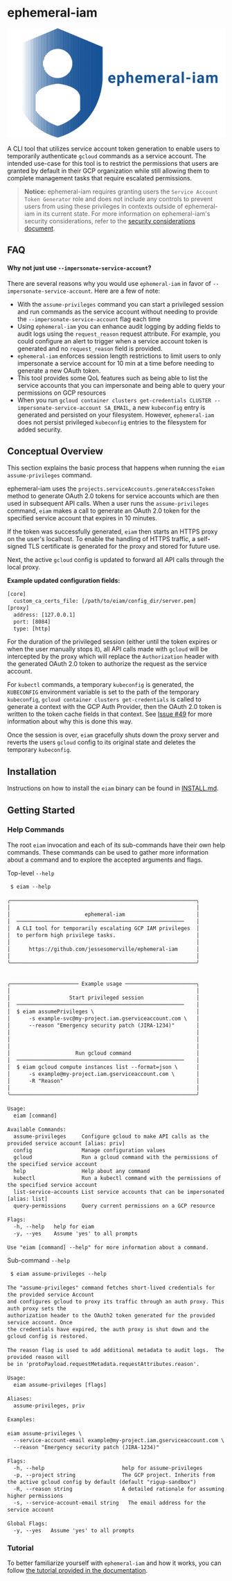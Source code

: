 # ephemeral-iam

![ephemeral-iam logo](docs/img/logo.png)

A CLI tool that utilizes service account token generation to enable users to
temporarily authenticate `gcloud` commands as a service account.  The intended
use-case for this tool is to restrict the permissions that users are granted
by default in their GCP organization while still allowing them to complete
management tasks that require escalated permissions.

> **Notice:** ephemeral-iam requires granting users the `Service Account Token Generator`
> role and does not include any controls to prevent users from using these
> privileges in contexts outside of ephemeral-iam in its current state.
> For more information on ephemeral-iam's security considerations, refer to the
> [security considerations document](docs/security_considerations.md).

## FAQ
#### Why not just use `--impersonate-service-account`?
There are several reasons why you would use `ephemeral-iam` in favor of `--impersonate-service-account`.  Here are a few
of note:
 - With the `assume-privileges` command you can start a privileged session and run commands as the service account
   without needing to provide the `--impersonate-service-account` flag each time
 - Using `ephemeral-iam` you can enhance audit logging by adding fields to audit logs using the `request_reason` request
   attribute. For example, you could configure an alert to trigger when a service account token is generated and no
   `request_reason` field is provided.
 - `ephemeral-iam` enforces session length restrictions to limit users to only impersonate a service account for 10 min
   at a time before needing to generate a new OAuth token.
 - This tool provides some QoL features such as being able to list the service accounts that you can impersonate and
   being able to query your permissions on GCP resources
 - When you run `gcloud container clusters get-credentials CLUSTER --impersonate-service-account SA_EMAIL`, a new
   `kubeconfig` entry is generated and persisted on your filesystem.  However, `ephemeral-iam` does not persist privileged
   `kubeconfig` entries to the filesystem for added security.


## Conceptual Overview
This section explains the basic process that happens when running the `eiam assume-privileges`
command.

ephemeral-iam uses the `projects.serviceAccounts.generateAccessToken` method
to generate OAuth 2.0 tokens for service accounts which are then used in subsequent
API calls.  When a user runs the `assume-privileges` command, `eiam` makes a call
to generate an OAuth 2.0 token for the specified service account that expires
in 10 minutes. 

If the token was successfully generated, `eiam` then starts an
HTTPS proxy on the user's localhost. To enable the handling of HTTPS traffic,
a self-signed TLS certificate is generated for the proxy and stored for future
use.

Next, the active `gcloud` config is updated to forward all API calls through
the local proxy.

**Example updated configuration fields:**
```
[core]
  custom_ca_certs_file: [/path/to/eiam/config_dir/server.pem]
[proxy]
  address: [127.0.0.1]
  port: [8084]
  type: [http]
```

For the duration of the privileged session (either until the token expires or
when the user manually stops it), all API calls made with `gcloud` will be 
intercepted by the proxy which will replace the `Authorization` header with the
generated OAuth 2.0 token to authorize the request as the service account.

For `kubectl` commands, a temporary `kubeconfig` is generated, the `KUBECONFIG`
environment variable is set to the path of the temporary `kubeconfig`,
`gcloud container clusters get-credentials` is called to generate a context
with the GCP Auth Provider, then the OAuth 2.0 token is written to the token
cache fields in that context. See [Issue #49](https://github.com/jessesomerville/ephemeral-iam/issues/49)
for more information about why this is done this way.

Once the session is over, `eiam` gracefully shuts down the proxy server and reverts
the users `gcloud` config to its original state and deletes the temporary `kubeconfig`.

## Installation
Instructions on how to install the `eiam` binary can be found in
[INSTALL.md](docs/INSTALL.md).

## Getting Started

### Help Commands
The root `eiam` invocation and each of its sub-commands have their own help
commands. These commands can be used to gather more information about a command
and to explore the accepted arguments and flags.

Top-level `--help`
```
 $ eiam --help

╭────────────────────────────────────────────────────────────╮
│                                                            │
│                        ephemeral-iam                       │
│  ──────────────────────────────────────────────────────    │
│  A CLI tool for temporarily escalating GCP IAM privileges  │
│  to perform high privilege tasks.                          │
│                                                            │
│      https://github.com/jessesomerville/ephemeral-iam      │
│                                                            │
╰────────────────────────────────────────────────────────────╯


╭────────────────────── Example usage ───────────────────────╮
│                                                            │
│                   Start privileged session                 │
│  ──────────────────────────────────────────────────────    │
│  $ eiam assumePrivileges \                                 │
│      -s example-svc@my-project.iam.gserviceaccount.com \   │
│      --reason "Emergency security patch (JIRA-1234)"       │
│                                                            │
│                                                            │
│                                                            │
│                     Run gcloud command                     │
│  ──────────────────────────────────────────────────────    │
│  $ eiam gcloud compute instances list --format=json \      │
│      -s example@my-project.iam.gserviceaccount.com \       │
│      -R "Reason"                                           │
│                                                            │
╰────────────────────────────────────────────────────────────╯

Usage:
  eiam [command]

Available Commands:
  assume-privileges     Configure gcloud to make API calls as the provided service account [alias: priv]
  config                Manage configuration values
  gcloud                Run a gcloud command with the permissions of the specified service account
  help                  Help about any command
  kubectl               Run a kubectl command with the permissions of the specified service account
  list-service-accounts List service accounts that can be impersonated [alias: list]
  query-permissions     Query current permissions on a GCP resource

Flags:
  -h, --help   help for eiam
  -y, --yes    Assume 'yes' to all prompts

Use "eiam [command] --help" for more information about a command.
```

Sub-command `--help`
```
 $ eiam assume-privileges --help

The "assume-privileges" command fetches short-lived credentials for the provided service Account
and configures gcloud to proxy its traffic through an auth proxy. This auth proxy sets the
authorization header to the OAuth2 token generated for the provided service account. Once
the credentials have expired, the auth proxy is shut down and the gcloud config is restored.

The reason flag is used to add additional metadata to audit logs.  The provided reason will
be in 'protoPayload.requestMetadata.requestAttributes.reason'.

Usage:
  eiam assume-privileges [flags]

Aliases:
  assume-privileges, priv

Examples:

eiam assume-privileges \
  --service-account-email example@my-project.iam.gserviceaccount.com \
  --reason "Emergency security patch (JIRA-1234)"

Flags:
  -h, --help                         help for assume-privileges
  -p, --project string               The GCP project. Inherits from the active gcloud config by default (default "rigup-sandbox")
  -R, --reason string                A detailed rationale for assuming higher permissions
  -s, --service-account-email string   The email address for the service account

Global Flags:
  -y, --yes   Assume 'yes' to all prompts
```

### Tutorial
To better familiarize yourself with `ephemeral-iam` and how it works, you can
follow [the tutorial provided in the documentation](docs/tutorial).
